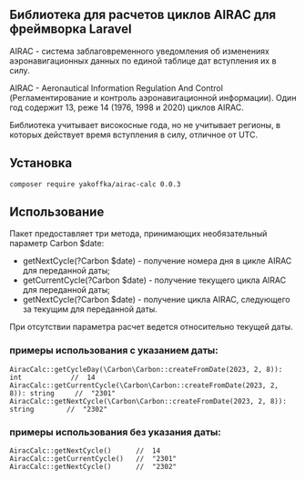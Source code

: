 ## Библиотека для расчетов циклов AIRAC для фреймворка Laravel

AIRAC - система заблаговременного уведомления об изменениях аэронавигационных данных по единой таблице дат вступления
их в силу.

AIRAC - Aeronautical Information Regulation And Control (Регламентирование и контроль аэронавигационной информации).
Один год содержит 13, реже 14 (1976, 1998 и 2020) циклов AIRAC.

Библиотека учитывает високосные года, но не учитывает регионы, в которых действует время вступления в силу, отличное от UTC.


## Установка
```
composer require yakoffka/airac-calc 0.0.3 
```


## Использование
Пакет предоставляет три метода, принимающих необязательный параметр Carbon $date:
- getNextCycle(?Carbon $date) - получение номера дня в цикле AIRAC для переданной даты;
- getCurrentCycle(?Carbon $date) - получение текущего цикла AIRAC для переданной даты;
- getNextCycle(?Carbon $date) - получение цикла AIRAC, следующего за текущим для переданной даты.

При отсутствии параметра расчет ведется относительно текущей даты.

### примеры использования с указанием даты:
```
AiracCalc::getCycleDay(\Carbon\Carbon::createFromDate(2023, 2, 8)): int            //  14
AiracCalc::getCurrentCycle(\Carbon\Carbon::createFromDate(2023, 2, 8)): string     //  "2301"
AiracCalc::getNextCycle(\Carbon\Carbon::createFromDate(2023, 2, 8)): string        //  "2302"
```

### примеры использования без указания даты:
```
AiracCalc::getNextCycle()      //  14
AiracCalc::getCurrentCycle()   //  "2301"
AiracCalc::getNextCycle()      //  "2302"
```
